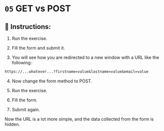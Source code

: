 # `05` GET vs POST

## 📝 Instructions:

1. Run the exercise.

2. Fill the form and submit it.

3. You will see how you are redirected to a new window with a URL like the following:

```txt
https://...whatever...?firstname=value&lastname=value&email=value
```

4. Now change the form method to POST.

5. Run the exercise. 

6. Fill the form.

7. Submit again.

Now the URL is a lot more simple, and the data collected from the form is hidden.
